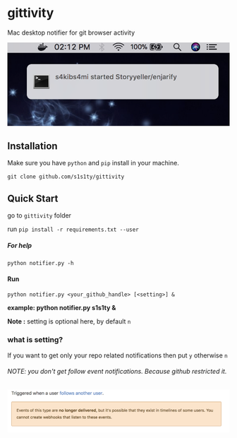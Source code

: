 # gittivity
Mac desktop notifier for git browser activity

![demo](demo.png)

## Installation
Make sure you have `python` and `pip` install in your machine.
```
git clone github.com/s1s1ty/gittivity
```

## Quick Start

go to `gittivity` folder

run `pip install -r requirements.txt --user`

##### For help

```
python notifier.py -h
```

#### Run
```
python notifier.py <your_github_handle> [<setting>] &
```
<b>example: python notifier.py s1s1ty & </b>

<b>Note :</b> setting is optional here, by default `n`

### what is setting?
If you want to get only your repo related notifications then put `y` otherwise `n`

###### NOTE: you don't get follow event notifications. Because github restricted it.
![gn](gn.png)
